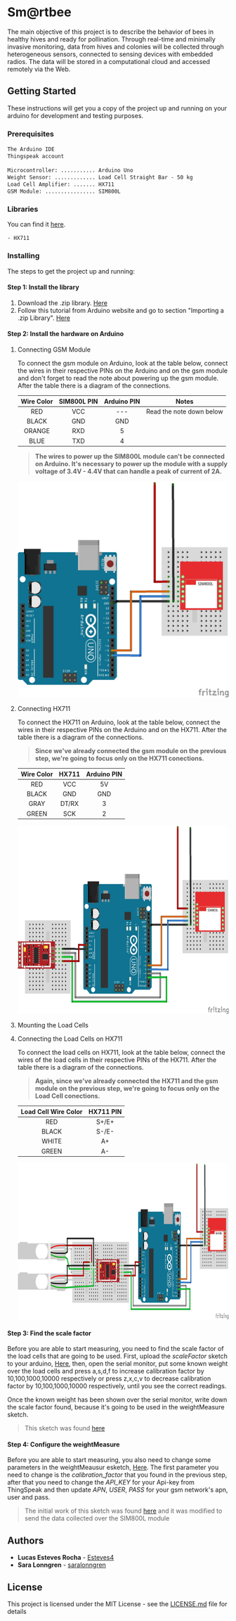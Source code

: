 # Sm@rtbee
The main objective of this project is to describe the behavior of bees in healthy hives and ready for pollination. Through real-time and minimally invasive monitoring, data from hives and colonies will be collected through heterogeneous sensors, connected to sensing devices with embedded radios. The data will be stored in a computational cloud and accessed remotely via the Web.

## Getting Started

These instructions will get you a copy of the project up and running on your arduino for development and testing purposes.

### Prerequisites

```
The Arduino IDE
Thingspeak account

Microcontroller: ........... Arduino Uno
Weight Sensor: ............. Load Cell Straight Bar - 50 kg
Load Cell Amplifier: ....... HX711
GSM Module: ................ SIM800L
```

### Libraries

You can find it [here](Bibliotecas).
```
- HX711
```

### Installing

The steps to get the project up and running:

#### Step 1: Install the library

   1. Download the .zip library. [Here](Bibliotecas)
   2. Follow this tutorial from Arduino website and go to section "Importing a .zip Library". [Here](https://www.arduino.cc/en/Guide/Libraries)

#### Step 2: Install the hardware on Arduino

   1. Connecting GSM Module
   
         To connect the gsm module on Arduino, look at the table below, connect the wires in their respective PINs on the Arduino and on the gsm module and don't forget to read the note about powering up the gsm module. After the table there is a diagram of the connections.
   
      | Wire Color  | SIM800L PIN | Arduino PIN | Notes |
      | :-------------: | :-------------: | :-------------: | :-------------: |
      | RED  | VCC | --- | Read the note down below |
      | BLACK  | GND  | GND  |
      | ORANGE  | RXD  | 5 |
      | BLUE  | TXD | 4  |
      
      >**The wires to power up the SIM800L module can't be connected on Arduino. 
      >It's necessary to power up the module with a supply voltage of 3.4V - 4.4V that can handle a peak of current of 2A.**

      <p align="center">
         <img width="500" height="492" src="img/Scale_1.jpg">
      </p>
   
 
   2. Connecting HX711
      
      To connect the HX711 on Arduino, look at the table below, connect the wires in their respective PINs on the Arduino and on the HX711. After the table there is a diagram of the connections.
         
      >**Since we've already connected the gsm module on the previous step, we're going to focus only on the HX711 conections.**


      | Wire Color  | HX711 | Arduino PIN| 
      | :-------------: | :-------------:|:-------------:|
      | RED  | VCC | 5V |
      | BLACK  | GND  | GND  |
      | GRAY  | DT/RX  | 3 |
      | GREEN  | SCK | 2  |
   
      <p align="center">
         <img width="600" height="429" src="img/Scale_2.jpg">
      </p>

   3. Mounting the Load Cells
   4. Connecting the Load Cells on HX711
   
      To connect the load cells on HX711, look at the table below, connect the wires of the load cells in their respective PINs of the HX711. After the table there is a diagram of the connections.
      >**Again, since we've already connected the HX711 and the gsm module on the previous step, 
       we're going to focus only on the Load Cell conections.**
       
      | Load Cell Wire Color  | HX711 PIN | 
      | :-------------: | :-------------: | 
      | RED  | S+/E+ | 
      | BLACK  | S-/E-  | 
      | WHITE  | A+  | 
      | GREEN  | A- |

 
      <p align="center">
         <img width="800" height="356" src="img/Scale_3.jpg">
      </p>
      
#### Step 3: Find the scale factor

Before you are able to start measuring, you need to find the scale factor of the load cells that are going to be used. First, upload the *scaleFactor* sketch to your arduino, [Here](scaleFactor), then, open the serial monitor, put some known weight over the load cells and press a,s,d,f to increase calibration factor by 10,100,1000,10000 respectively or press z,x,c,v to decrease calibration factor by 10,100,1000,10000 respectively, until you see the correct readings.

Once the known weight has been shown over the serial monitor, write down the scale factor found, because it's going to be used in the weightMeasure sketch.

   >This sketch was found [here](https://circuits4you.com/2016/11/25/hx711-arduino-load-cell/)

#### Step 4: Configure the weightMeasure

Before you are able to start measuring, you also need to change some parameters in the weightMeausur esketch, [Here](weightMeasure). The first parameter you need to change is the *calibration_factor* that you found in the previous step, after that you need to change the *API_KEY* for your Api-key from ThingSpeak and then update *APN*, *USER*, *PASS* for your gsm network's apn, user and pass.

>The initial work of this sketch was found [here](https://circuits4you.com/2016/11/25/hx711-arduino-load-cell/) and it was modified to send the data collected over the SIM800L module

## Authors

* **Lucas Esteves Rocha** - [Esteves4](https://github.com/Esteves4)
* **Sara Lonngren**  - [saralonngren](https://github.com/saralonngren)

## License

This project is licensed under the MIT License - see the [LICENSE.md](../LICENSE) file for details
